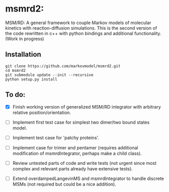 # msmrd2:
MSM/RD: A general framework to couple Markov models of molecular kinetics with reaction-diffusion simulations. This is the second version of the code rewritten in c++ with python bindings and additional functionality. (Work in progress)

## Installation
```
git clone https://github.com/markovmodel/msmrd2.git
cd msmrd2
git submodule update --init --recursive
python setup.py install
```

## To do:

- [x] Finish working version of generalized MSM/RD integrator with arbitrary relative position/orientation.

- [ ] Implement first test case for simplest two dimer/two bound states model.

- [ ] Implement test case for 'patchy proteins'.

- [ ] Implement case for trimer and pentamer (requires additional modification of msmrdIntegrator, perhaps make a child class). 

- [ ] Review untested parts of code and write tests (not urgent since most complex and relevant parts already have extensive tests).

- [ ] Extend overdampedLangevinMS and msmrdIntegrator to handle discrete MSMs (not required but could be a nice addition).
